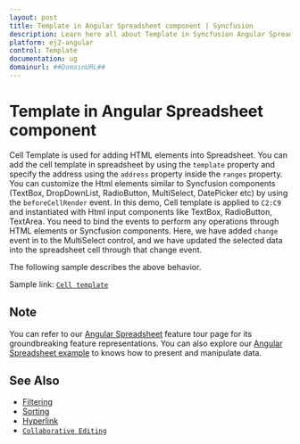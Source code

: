 ```yaml
---
layout: post
title: Template in Angular Spreadsheet component | Syncfusion
description: Learn here all about Template in Syncfusion Angular Spreadsheet component of Syncfusion Essential JS 2 and more.
platform: ej2-angular
control: Template 
documentation: ug
domainurl: ##DomainURL##
---
```


# Template in Angular Spreadsheet component

Cell Template is used for adding HTML elements into Spreadsheet. You can add the cell template in spreadsheet by using the `template` property and specify the address using the `address` property inside the `ranges` property. You can customize the Html elements similar to Syncfusion components (TextBox, DropDownList, RadioButton, MultiSelect, DatePicker etc) by using the `beforeCellRender` event. In this demo, Cell template is applied to `C2:C9` and instantiated with Html input components like TextBox, RadioButton, TextArea. You need to bind the events to perform any operations through HTML elements or Syncfusion components. Here, we have added `change` event in to the MultiSelect control, and we have updated the selected data into the spreadsheet cell through that change event.

The following sample describes the above behavior.

Sample link: [`Cell template`](https://ej2.syncfusion.com/angular/demos/#/material/spreadsheet/cell-template)

<!-- {% tabs %}
{% highlight ts tabtitle="app.component.ts" %}
{% include code-snippet/spreadsheet/template-cs1/app/app.component.ts %}
{% endhighlight %}
{% highlight ts tabtitle="app.module.ts" %}
{% include code-snippet/spreadsheet/template-cs1/app/app.module.ts %}
{% endhighlight %}
{% highlight ts tabtitle="main.ts" %}
{% include code-snippet/spreadsheet/template-cs1/app/main.ts %}
{% endhighlight %}
{% endtabs %}
  
{% previewsample "page.domainurl/samples/spreadsheet/template-cs1" %} -->

## Note

You can refer to our [Angular Spreadsheet](https://www.syncfusion.com/angular-ui-components/angular-spreadsheet) feature tour page for its groundbreaking feature representations. You can also explore our [Angular Spreadsheet example](https://ej2.syncfusion.com/angular/demos/#/material/spreadsheet/default) to knows how to present and manipulate data.

## See Also

* [Filtering](./filter)
* [Sorting](./sort)
* [Hyperlink](./link)
* [`Collaborative Editing`](use-cases/collaborative-editing)